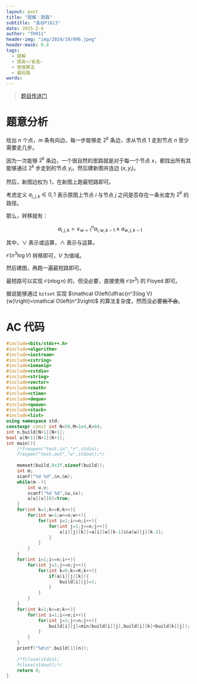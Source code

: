 ```yaml
---
layout: post
title: "题解：跑路"
subtitle: "洛谷P1613"
date: 2025-2-4
author: "TH911"
header-img: "img/2024/10/006.jpeg"
header-mask: 0.4
tags:
  - 题解
  - 提高+/省选−
  - 倍增算法
  - 最短路
words:
---
```


> [题目传送门](https://www.luogu.com.cn/problem/P1613)

# 题意分析

给出 $n$ 个点，$m$ 条有向边，每一步能够走 $2^k$ 条边，求从节点 $1$ 走到节点 $n$ 至少需要走几步。

因为一次能够 $2^k$ 条边，一个很自然的思路就是对于每一个节点 $x$，都找出所有其能够通过 $2^k$ 步走到的节点 $y_i$，然后建新图并连边 $(x,y_i)$。

然后，新图边权为 $1$，在新图上跑最短路即可。

考虑定义 $a_{i,j,k}\in{0,1}$ 表示原图上节点 $i$ 与节点 $j$ 之间是否存在一条长度为 $2^k$ 的路径。

那么，转移就有：

$$
a_{i,j,k}=\lor_{w=1}^na_{i,w,k-1}\land a_{w,j,k-1}
$$

其中，$\lor$ 表示或运算，$\land$ 表示与运算。

$\mathcal O(n^3\log V)$ 转移即可，$V$ 为值域。

然后建图，再跑一遍最短路即可。

最短路可以实现 $\mathcal O(n\log n)$ 的，但没必要，直接使用 $\mathcal O\left(n^3\right)$ 的 Floyed 即可。

据说能够通过 `bitset` 实现 $\mathcal O\left(\dfrac{n^3\log V}{w}\right)=\mathcal O\left(n^3\right)$ 的算法复杂度，然而没必要~~我不会~~。

# AC 代码

```cpp
#include<bits/stdc++.h>
#include<algorithm>
#include<iostream>
#include<cstring>
#include<iomanip>
#include<cstdio>
#include<string>
#include<vector>
#include<cmath>
#include<ctime>
#include<deque>
#include<queue>
#include<stack>
#include<list>
using namespace std;
constexpr const int N=50,M=1e4,K=64;
int n,build[N+1][N+1];
bool a[N+1][N+1][K+1];
int main(){
	/*freopen("test.in","r",stdin);
	freopen("test.out","w",stdout);*/
	
	memset(build,0x3f,sizeof(build));
	int m;
	scanf("%d %d",&n,&m);
	while(m--){
		int u,v;
		scanf("%d %d",&u,&v);
		a[u][v][0]=true;
	}
	for(int k=1;k<=K;k++){
		for(int w=1;w<=n;w++){
			for(int i=1;i<=n;i++){
				for(int j=1;j<=n;j++){
					a[i][j][k]|=a[i][w][k-1]&&a[w][j][k-1];
				}
			}
		}
	}
	for(int i=1;i<=n;i++){
		for(int j=1;j<=n;j++){
			for(int k=0;k<=K;k++){
				if(a[i][j][k]){
					build[i][j]=1;
				}
			}
		}
	}
	for(int k=1;k<=n;k++){
		for(int i=1;i<=n;i++){
			for(int j=1;j<=n;j++){
				build[i][j]=min(build[i][j],build[i][k]+build[k][j]);
			}
		}
	}
	printf("%d\n",build[1][n]);
	
	/*fclose(stdin);
	fclose(stdout);*/
	return 0;
}
```
